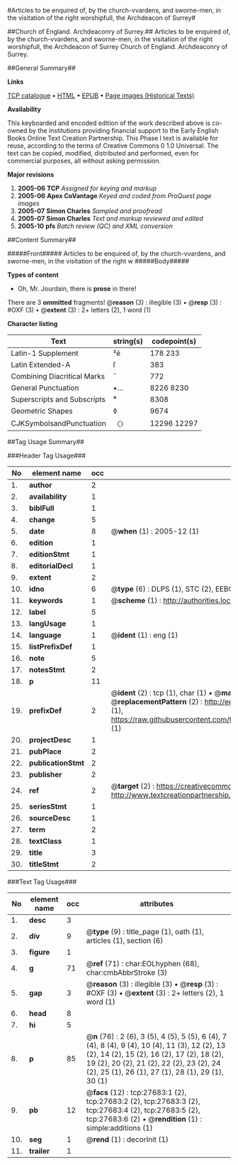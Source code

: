 #Articles to be enquired of, by the church-vvardens, and sworne-men, in the visitation of the right worshipfull, the Archdeacon of Surrey#

##Church of England. Archdeaconry of Surrey.##
Articles to be enquired of, by the church-vvardens, and sworne-men, in the visitation of the right worshipfull, the Archdeacon of Surrey
Church of England. Archdeaconry of Surrey.

##General Summary##

**Links**

[TCP catalogue](http://www.ota.ox.ac.uk/tcp/)  • 
[HTML](http://tei.it.ox.ac.uk/tcp/Texts-HTML/free/A00/A00260.html)  • 
[EPUB](http://tei.it.ox.ac.uk/tcp/Texts-EPUB/free/A00/A00260.epub) • 
[Page images (Historical Texts)](https://data.historicaltexts.jisc.ac.uk/view?pubId=eebo-24450190e&pageId=eebo-24450190e-27683-1)

**Availability**

This keyboarded and encoded edition of the
	       work described above is co-owned by the institutions
	       providing financial support to the Early English Books
	       Online Text Creation Partnership. This Phase I text is
	       available for reuse, according to the terms of Creative
	       Commons 0 1.0 Universal. The text can be copied,
	       modified, distributed and performed, even for
	       commercial purposes, all without asking permission.

**Major revisions**

1. __2005-06__ __TCP__ *Assigned for keying and markup*
1. __2005-06__ __Apex CoVantage__ *Keyed and coded from ProQuest page images*
1. __2005-07__ __Simon Charles__ *Sampled and proofread*
1. __2005-07__ __Simon Charles__ *Text and markup reviewed and edited*
1. __2005-10__ __pfs__ *Batch review (QC) and XML conversion*

##Content Summary##

#####Front#####
Articles to be enquired of, by the church-vvardens, and sworne-men, in the visitation of the right w
#####Body#####

**Types of content**

  * Oh, Mr. Jourdain, there is **prose** in there!

There are 3 **ommitted** fragments! 
 @__reason__ (3) : illegible (3)  •  @__resp__ (3) : #OXF (3)  •  @__extent__ (3) : 2+ letters (2), 1 word (1)

**Character listing**


|Text|string(s)|codepoint(s)|
|---|---|---|
|Latin-1 Supplement|²é|178 233|
|Latin Extended-A|ſ|383|
|Combining             Diacritical Marks|̄|772|
|General Punctuation|•…|8226 8230|
|Superscripts             and Subscripts|⁴|8308|
|Geometric Shapes|◊|9674|
|CJKSymbolsandPunctuation|〈〉|12296 12297|

##Tag Usage Summary##

###Header Tag Usage###

|No|element name|occ|attributes|
|---|---|---|---|
|1.|__author__|2||
|2.|__availability__|1||
|3.|__biblFull__|1||
|4.|__change__|5||
|5.|__date__|8| @__when__ (1) : 2005-12 (1)|
|6.|__edition__|1||
|7.|__editionStmt__|1||
|8.|__editorialDecl__|1||
|9.|__extent__|2||
|10.|__idno__|6| @__type__ (6) : DLPS (1), STC (2), EEBO-CITATION (1), OCLC (1), VID (1)|
|11.|__keywords__|1| @__scheme__ (1) : http://authorities.loc.gov/ (1)|
|12.|__label__|5||
|13.|__langUsage__|1||
|14.|__language__|1| @__ident__ (1) : eng (1)|
|15.|__listPrefixDef__|1||
|16.|__note__|5||
|17.|__notesStmt__|2||
|18.|__p__|11||
|19.|__prefixDef__|2| @__ident__ (2) : tcp (1), char (1)  •  @__matchPattern__ (2) : ([0-9\-]+):([0-9IVX]+) (1), (.+) (1)  •  @__replacementPattern__ (2) : http://eebo.chadwyck.com/downloadtiff?vid=$1&page=$2 (1), https://raw.githubusercontent.com/textcreationpartnership/Texts/master/tcpchars.xml#$1 (1)|
|20.|__projectDesc__|1||
|21.|__pubPlace__|2||
|22.|__publicationStmt__|2||
|23.|__publisher__|2||
|24.|__ref__|2| @__target__ (2) : https://creativecommons.org/publicdomain/zero/1.0/ (1), http://www.textcreationpartnership.org/docs/. (1)|
|25.|__seriesStmt__|1||
|26.|__sourceDesc__|1||
|27.|__term__|2||
|28.|__textClass__|1||
|29.|__title__|3||
|30.|__titleStmt__|2||


###Text Tag Usage###

|No|element name|occ|attributes|
|---|---|---|---|
|1.|__desc__|3||
|2.|__div__|9| @__type__ (9) : title_page (1), oath (1), articles (1), section (6)|
|3.|__figure__|1||
|4.|__g__|71| @__ref__ (71) : char:EOLhyphen (68), char:cmbAbbrStroke (3)|
|5.|__gap__|3| @__reason__ (3) : illegible (3)  •  @__resp__ (3) : #OXF (3)  •  @__extent__ (3) : 2+ letters (2), 1 word (1)|
|6.|__head__|8||
|7.|__hi__|5||
|8.|__p__|85| @__n__ (76) : 2 (6), 3 (5), 4 (5), 5 (5), 6 (4), 7 (4), 8 (4), 9 (4), 10 (4), 11 (3), 12 (2), 13 (2), 14 (2), 15 (2), 16 (2), 17 (2), 18 (2), 19 (2), 20 (2), 21 (2), 22 (2), 23 (2), 24 (2), 25 (1), 26 (1), 27 (1), 28 (1), 29 (1), 30 (1)|
|9.|__pb__|12| @__facs__ (12) : tcp:27683:1 (2), tcp:27683:2 (2), tcp:27683:3 (2), tcp:27683:4 (2), tcp:27683:5 (2), tcp:27683:6 (2)  •  @__rendition__ (1) : simple:additions (1)|
|10.|__seg__|1| @__rend__ (1) : decorInit (1)|
|11.|__trailer__|1||
